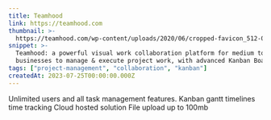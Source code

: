 ```yaml
---
title: Teamhood
link: https://teamhood.com
thumbnail: >-
  https://teamhood.com/wp-content/uploads/2020/06/cropped-favicon_512-01-180x180.png
snippet: >-
  Teamhood: a powerful visual work collaboration platform for medium to large
  businesses to manage & execute project work, with advanced Kanban Boards.
tags: ["project-management", "collaboration", "kanban"]
createdAt: 2023-07-25T00:00:00.000Z
---
```

Unlimited users and all task management features. 
Kanban
gantt
timelines
time tracking
Cloud hosted solution
File upload up to 100mb